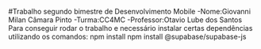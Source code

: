 #Trabalho segundo bimestre de Desenvolvimento Mobile
-Nome:Giovanni Milan Câmara Pinto 
-Turma:CC4MC
-Professor:Otavio Lube dos Santos
Para conseguir rodar o trabalho e necessário instalar certas dependências utilizando os comandos:
npm install
npm install @supabase/supabase-js
